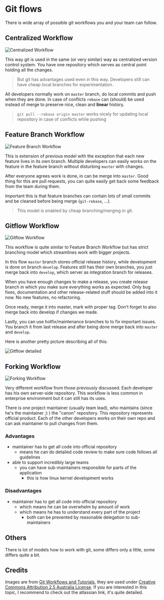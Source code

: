 Git flows
=========

There is wide array of possible git workflows you and your team can follow.

Centralized Workflow
--------------------

![Centralized Workflow](https://cdn.rawgit.com/DevTrainings/GitTraining/f_18/15-GitFlows/centralized.svg)

This way git is used in the same (or very similar) way as centralized version control system. You have one repository which serves as central point holding all the changes.

> But git has advantages used even in this way. Developers still can have cheap local branches for experimentation.

All developers normally work on `master` branch, do local commits and push when they are done. In case of conflicts `rebase` can (should) be used instead of merge to preserve nice, clean and **linear** history.

> `git pull --rebase origin master` works nicely for updating local repository in case of conflicts while pushing

Feature Branch Workflow
-----------------------

![Feature Branch Workflow](https://raw.githubusercontent.com/DevTrainings/GitTraining/f_18/15-GitFlows/feature-branch.svg)

This is extension of previous model with the exception that each new feature lives in its own branch. Multiple developers can easily works on the feature in the feature branch without disturbing `master` with changes.

After everyone agrees work is done, in can be merge into `master`. Good thing for this are pull requests, you can quite easily get back some feedback from the team during them.

Important this is that feature branches can contain lots of small commits and be cleaned before being merge (`git-rebase`, ...).

> This model is enabled by cheap branching/merging in git.

Gitflow Workflow
----------------

![Gitflow Workflow](https://raw.githubusercontent.com/DevTrainings/GitTraining/f_18/15-GitFlows/gitflow.svg)

This workflow is quite similar to Feature Branch Workflow but has strict branching model which streamlines work with bigger projects.

In this flow `master` branch stores official release history, while development is done on branch `develop`. Features still has their own branches, you just merge back into `develop`, which server as integration branch for releases.

When you have enough changes to make a release, you create release branch in which you make sure everything works as expected. Only bug fixes, documentation and other release-related stuff should be added into it now. No new features, no refactoring.

Once ready, merge it into master, mark with proper tag. Don't forget to also merge back into develop if changes we made.

Lastly, you can use hotfix/maintenance branches to to fix important issues. You branch it from last release and after being done merge back into `master` and `develop`.

Here is another pretty picture describing all of this:

![Gitflow detailed](https://raw.githubusercontent.com/DevTrainings/GitTraining/f_18/15-GitFlows/gitflow-detailed.svg)

Forking Workflow
----------------

![Forking Workflow](https://raw.githubusercontent.com/DevTrainings/GitTraining/f_18/15-GitFlows/forking.svg)

Very different workflow from those previously discussed. Each developer has his own server-side repository. This workflow is less common in enterprise environment but it can still has its uses.

There is one project maintainer (usually team lead), who maintains (since he's the maintainer ;) ) the "canon" repository. This repository represents official product. Each of the other developers works on their own repo and can ask maintainer to pull changes from them.

### Advantages

* maintainer has to get all code into official repository
	* means he can do detailed code review to make sure code follows all guidelines
* able to support incredibly large teams
	* you can have sub-maintainers responsible for parts of the application
		* this is how linux kernel development works

### Disadvantages

* maintainer has to get all code into official repository
	* which means he can be overwhelm by amount of work
	* which means he has to understand every part of the project
		* both can be prevented by reasonable delegation to sub-maintainers

Others
------

There is lot of models how to work with git, some differs only a little, some differs quite a bit.

Credits
-------

Images are from [Git Workflows and Tutorials](https://www.atlassian.com/git/tutorials/comparing-workflows/centralized-workflow), they are used under [Creative Commons Attribution 2.5 Australia License](http://creativecommons.org/licenses/by/2.5/au/). If you are interested in this topic, I recommend to check out the atlassian link, it's quite detailed.
